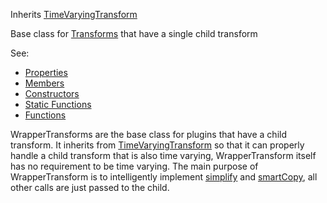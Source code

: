 <!-- WrapperTransform -->

Inherits [TimeVaryingTransform](../timevaryingtransform/timevaryingtransform.md)

Base class for [Transforms](../transform/transform.md) that have a single child transform

See:

* [Properties](properties.md)
* [Members](members.md)
* [Constructors](constructors.md)
* [Static Functions](statics.md)
* [Functions](functions.md)

WrapperTransforms are the base class for plugins that have a child transform. It inherits from [TimeVaryingTransform](../timevaryingtransform/timevaryingtransform.md) so that it can properly handle a child transform that is also time varying, WrapperTransform itself has no requirement to be time varying. The main purpose of WrapperTransform is to intelligently implement [simplify](functions.md#simplify) and [smartCopy](functions.md#smartcopy), all other calls are just passed to the child. 